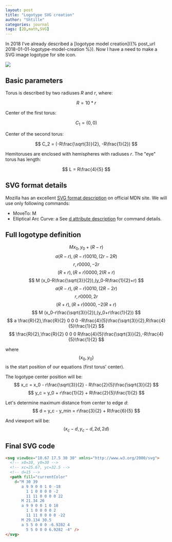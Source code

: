 ```yaml
---
layout: post
title: "Logotype SVG creation"
author: "Shtille"
categories: journal
tags: [2D,math,SVG]
---
```


In 2018 I've already described a [logotype model creation]({% post_url 2018-01-01-logotype-model-creation %}).
Now I have a need to make a SVG image logotype for site icon.

<img src="{{ '/assets/img/logo-2.png' | relative_url }}">

## Basic parameters

Torus is described by two radiuses _R_ and _r_, where:

$$ R = 10*r $$

Center of the first torus:

$$ C_1 = (0, 0) $$

Center of the second torus:

$$ C_2 = (-R\frac{\sqrt{3}}{2}, -R\frac{1}{2}) $$

Hemitoruses are enclosed with hemispheres with radiuses _r_.
The "eye" torus has length:

$$ L = R\frac{4}{5} $$

## SVG format details

Mozilla has an excellent [SVG format description](https://developer.mozilla.org/en-US/docs/Web/SVG/) on official MDN site.
We will use only following commands:
- MoveTo: M
- Elliptical Arc Curve: a
See [d attribute description](https://developer.mozilla.org/en-US/docs/Web/SVG/Attribute/d) for command details.

## Full logotype definition

$$ M x_0,y_0+(R-r) $$
$$ a (R-r),(R-r) 0 0 1 0,(2r-2R) $$
$$ r,r 0 0 0 0,-2r $$
$$ (R+r),(R+r) 0 0 0 0,2(R+r) $$
$$ M (x_0-R\frac{\sqrt{3}}{2}),(y_0-R\frac{1}{2}+r) $$
$$ a (R-r),(R-r) 0 0 1 0,(2R-2r) $$
$$ r,r 0 0 0 0,2r $$
$$ (R+r),(R+r) 0 0 0 0,-2(R+r) $$
$$ M (x_0-r\frac{\sqrt{3}}{2}),(y_0+r\frac{1}{2}) $$
$$ a \frac{R}{2},\frac{R}{2} 0 0 0 -R\frac{4}{5}\frac{\sqrt{3}}{2},R\frac{4}{5}\frac{1}{2} $$
$$ \frac{R}{2},\frac{R}{2} 0 0 0 R\frac{4}{5}\frac{\sqrt{3}}{2},-R\frac{4}{5}\frac{1}{2} $$

where $$ (x_0,y_0) $$ is the start position of our equations (first torus' center).

The logotype center position will be:
$$ x_c = x_0 - r\frac{\sqrt{3}}{2} - R\frac{2}{5}\frac{\sqrt{3}}{2} $$
$$ y_c = y_0 + r\frac{1}{2} + R\frac{2}{5}\frac{1}{2} $$

Let's determine maximum distance from center to edge _d_:
$$ d = y_c - y_min = r\frac{3}{2} + R\frac{6}{5} $$

And viewport will be: $$ (x_c-d, y_c-d, 2d, 2d) $$

## Final SVG code

```html
<svg viewBox="10.67 17.5 30 30" xmlns="http://www.w3.org/2000/svg">
  <!-- x0=30, y0=30 -->
  <!-- xc=25.67, yc=32.5 -->
  <!-- d=15 -->
  <path fill="currentColor"
    d="M 30 39
       a 9 9 0 0 1 0 -18
         1 1 0 0 0 0 -2
         11 11 0 0 0 0 22
       M 21.34 26
       a 9 9 0 0 1 0 18
         1 1 0 0 0 0 2
         11 11 0 0 0 0 -22
       M 29.134 30.5
       a 5 5 0 0 0 -6.9282 4
         5 5 0 0 0 6.9282 -4" />
</svg>
```